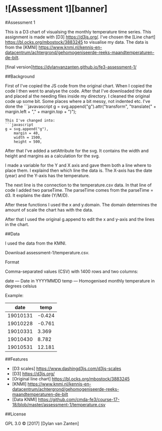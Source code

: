 # ![Assessment 1][banner]

#Assessment 1 

This is a D3 chart of visualsing the monthly temperature time series. This assignment is made with [D3] https://d3js.org/. I've chosen the [Line chart] https://bl.ocks.org/mbostock/3883245 to visualise my data.
The data is from the [KMNI] https://www.knmi.nl/kennis-en-datacentrum/achtergrond/gehomogeniseerde-reeks-maandtemperaturen-de-bilt.



[final version]https://dylanvanzanten.github.io/fe3-assessment-1/

##Background

First of I've copied the JS code from the original chart. When I copied the code I then went to analyse the code. After that I've downloaded the data and placed al the needing files inside my directory. I cleaned the original code up some bit. Some places where a bit messy, not indented etc. I've done the ```javavascript
g = svg.append("g").attr("transform", "translate(" + margin.left + "," + margin.top + ")");
``` 
This I've changed into:
```javascript
g = svg.append("g"),
    margin = 40,
    width = 1500,
    height = 500,
```

After that I've added a setAttribute for the svg. It contains the width and height and margins as a calculation for the svg.

I made a variable for the Y and X axis and gave them both a line where to place them. I explaind then which line the data is. The X-axis has the date (year) and the Y-axis has the temperature.

The next line is the connection to the temperature.csv data. In that line of code I added two parseTime. The parseTime comes from the parseTime = d3. It explains the date (Y/M/D).

After these functions I used the x and y.domain. The domain determines the amount of scale the chart has with the data.

After that I used the original g.append to edit the x and y-axis and the lines in the chart.

##Data

I used the data from the KMNI.

Download assessment-1/temperature.csv.

Format

Comma-separated values (CSV) with 1400 rows and two columns:

date — Date in YYYYMMDD
temp — Homogenised monthly temperature in degrees celsius

Example:

| date          | temp          |
| ------------- | ------------- |
| 19010131      | -0.424        | 
| 19010228      | -0.761        |
| 19010331      | 3.369         |
| 19010430      | 8.782         |
| 19010531      | 12.181        |

##Features

* [D3 scales] https://www.dashingd3js.com/d3js-scales
* [D3] https://d3js.org/
* [Original line chart] https://bl.ocks.org/mbostock/3883245
* [KNMI] https://www.knmi.nl/kennis-en-datacentrum/achtergrond/gehomogeniseerde-reeks-maandtemperaturen-de-bilt
* [Data KNMI] https://github.com/cmda-fe3/course-17-18/blob/master/assessment-1/temperature.csv

##License

GPL 3.0 © [2017] [Dylan van Zanten]
